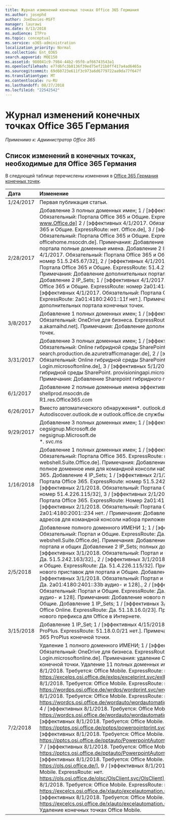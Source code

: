```yaml
---
title: Журнал изменений конечных точках Office 365 Германия
ms.author: josephd
author: JoeDavies-MSFT
manager: laurawi
ms.date: 8/13/2018
ms.audience: ITPro
ms.topic: conceptual
ms.service: o365-administration
localization_priority: Normal
ms.collection: Ent_O365
search.appverid: MOE150
ms.assetid: 980041c9-7984-44b2-95f0-af66743543a1
ms.openlocfilehash: e77d6fc3b8136f39ed75ef21b0ff417a4ad6465a
ms.sourcegitcommit: 69d60723e611f3c973a6d6779722aa9da77f647f
ms.translationtype: MT
ms.contentlocale: ru-RU
ms.lasthandoff: 08/27/2018
ms.locfileid: "22542542"
---
```

# <a name="office-365-germany-endpoints-change-log"></a>Журнал изменений конечных точках Office 365 Германия

*Применимо к: Администратор Office 365*

## <a name="list-of-changes-to-the-endpoints-required-for-office-365-germany"></a>Список изменений в конечных точках, необходимые для Office 365 Германия

В следующей таблице перечислены изменения в [Office 365 Германия конечных точек](office-365-germany-endpoints.md).
  
|**Дата**|**Изменение**|
|:-----|:-----|
|1/24/2017  <br/> |Первая публикация статьи.  <br/> |
|2/28/2017  <br/> |Добавление 3 полных доменных имен; 1 / [эффективных 4/1/2017. Обязательный: Портала Office 365 и Общие. ExpressRoute: нет. www.Office.de] 2 / [эффективных 4/1/2017. Обязательный: Портала Office 365 и Общие. ExpressRoute: нет. Office.de], 3 / [эффективных 4/1/2017. Обязательный: Портала Office 365 и Общие. ExpressRoute: нет. officehome.msocdn.de]. Примечания: Добавление дополнительных портала полные доменные имена. Добавление 2 IP_Sets; 1 / [эффективных 4/1/2017. Обязательный: Портала Office 365 и Общие. ExpressRoute: номер 51.5.245.67/32], 2 / [эффективных 4/1/2017. Обязательный: Портала Office 365 и Общие. ExpressRoute: 51.4.227.178/32 нет.]. Примечания: Добавление дополнительных портала конечных точек. Добавление 2 IP_Sets; 1 / [эффективных 4/1/2017. Обязательный: Портала Office 365 и Общие. ExpressRoute: номер 2a01:4180:2001::92], 2 / [эффективных 4/1/2017. Обязательный: Портала Office 365 и Общие. ExpressRoute: 2a01:4180:2401::11f нет.]. Примечания: Добавление дополнительных портала конечных точек.  <br/> |
|3/8/2017  <br/> |Добавление 1 полных доменных имен; 1 / [эффективных 3/8/2017. Обязательный: OneDrive для бизнеса. ExpressRoute: нет. spoprod-a.akamaihd.net]. Примечания: Добавление дополнительных CDN конечных точек.  <br/> |
|3/31/2017  <br/> |Добавление 3 полных доменных имен; 1 / [эффективных 5/1/2017. Обязательный: Online гибридной среды SharePoint. \*. search.production.de.azuretrafficmanager.de], 2 / [эффективных 5/1/2017. Обязательный: Online гибридной среды SharePoint. Login.microsoftonline.de], 3 / [эффективных 5/1/2017. Обязательный: Online гибридной среды SharePoint. provisioningapi.microsoftonline.de]. Примечания: Добавление Sharepoint гибридного полных доменных имен.  <br/> |
|6/1/2017  <br/> |Добавление 2 полные доменные имена эффективных 7/1/2017  <br/> shellprod.msocdn.de  <br/> R1.res.Office365.com  <br/> |
|6/26/2017  <br/> |Вместо автоматического обнаружения\*. outlook.de с Autodiscover.outlook.de и outlook.office.de службы автообнаружения.  <br/> |
|9/29/2017  <br/> |Добавление 3 полных доменных имен; 1 / [эффективных 11/1/2017.  <br/> cegsignup.Microsoft.de  <br/> negsignup.Microsoft.de  <br/> \*. svc.ms  <br/> |
|1/16/2018  <br/> |Добавление 1 полных доменных имен; 1 / [эффективных 2/1/2018. Обязательный: Портала Office 365. ExpressRoute: нет. webshell.Suite.Office.de]. Примечания: Добавление дополнительных полное доменное имя для командной консоли набора приложений Office 365. Добавление 4 IP_Sets; 1 / [эффективных 2/1/2018. Обязательный: Портала Office 365. ExpressRoute: номер 51.5.242.163/32], 2 / [эффективных 2/1/2018. Обязательный: Портала Office 365. ExpressRoute: номер 51.4.226.115/32], 3 / [эффективных 2/1/2018. Обязательный: Портала Office 365. ExpressRoute: Номер 2a01:4180:2401::33b / 4 / [эффективных 2/1/2018. Обязательный: Портала Office 365. ExpressRoute: 2a01:4180:2001::234 нет. / Примечания: Добавление дополнительных IP-адресов для командной консоли набора приложений Office 365.  <br/> |
|2/5/2018  <br/> |Добавление полного доменного ИМЕНИ 1; 1 / [эффективных 3/1/2018. Обязательный: Портал и Общие. ExpressRoute: Да. webshell.Suite.Office.de]. Примечания: Добавление URL-адреса для портала и общих Добавление 2 IP_Sets; полных доменных имен. 1 / [эффективных 3/1/2018. Обязательный: Портал и Общие. ExpressRoute: Да. 51.5.242.163/32]., 2 / [эффективных 3/1/2018. Обязательный: Портал и Общие. ExpressRoute: Да. 51.4.226.115/32]. Примечания: Добавление нового приставок для портала и Общие. Добавление 2 IP_Sets; 1 / [эффективных 3/1/2018. Обязательный: Портал и Общие. ExpressRoute: Да. 2a01:4180:2401::33b аудио- и 128]., 2 / [эффективных 3/1/2018. Обязательный: Портал и Общие. ExpressRoute: Да. 2a01:4180:2001::234 аудио- и 128]. Примечания: Добавление нового приставок для портала и Общие. Добавление 1 IP_Sets; 1 / [эффективных 3/1/2018. Требуется: Office Online. ExpressRoute: Да. 51.18.16.0/23]. Примечания: Добавление нового префикса для Office в Интернете.  <br/> |
|3/15/2018  <br/> |Добавление 1 IP_Set; 1 / [эффективных 4/15/2018. Требуется: Office 365 ProPlus. ExpressRoute: 51.18.0.0/21 нет.]. Примечания: Добавление Office 365 ProPlus конечной точки.  <br/> |
|7/2/2018  <br/> |Удаление 1 полного доменного ИМЕНИ; 1 / [эффективных 8/1/2018. Обязательный: OneDrive для бизнеса. ExpressRoute: нет. Login.microsoftonline.de]. Примечания: удаление OneDrive для бизнеса конечной точки. Удаление 11 полных доменных имен; 1 / [эффективных 8/1/2018. Требуется: Office Mobile. ExpressRoute: нет. https://excelps.osi.office.de/exlps/excelprint.svc/exlPrint], 2 / [эффективных 8/1/2018. Требуется: Office Mobile. ExpressRoute: нет. https://wordps.osi.office.de/wrdps/wordprint.svc/wrdprint], 3 / [эффективных 8/1/2018. Требуется: Office Mobile. ExpressRoute: нет. https://wordcs.osi.office.de/wordauto/wordautomation.svc/wordautomation], 4 / [эффективных 8/1/2018. Требуется: Office Mobile. ExpressRoute: нет. https://wordcs.osi.office.de/wordauto/wordautomation.svc/rest], 5 / [эффективных 8/1/2018. Требуется: Office Mobile. ExpressRoute: нет. https://pptps.osi.office.de/pptps/powerpointprint.svc/PptPrint], 6 / [эффективных 8/1/2018. Требуется: Office Mobile. ExpressRoute: нет. https://pptcs.osi.office.de/pptauto/PowerpointAutomation.svc/PptAutomation], 7 / [эффективных 8/1/2018. Требуется: Office Mobile. ExpressRoute: нет. https://pptcs.osi.office.de/pptauto/PowerpointAutomation.svc/rest], 8 / [эффективных 8/1/2018. Требуется: Office Mobile. ExpressRoute: нет. https://ols.osi.office.de/], 9 / [эффективных 8/1/2018. Требуется: Office Mobile. ExpressRoute: нет. https://ols.osi.office.de/olsc/OlsClient.svc/OlsClient], 10 / [эффективных 8/1/2018. Требуется: Office Mobile. ExpressRoute: нет. https://excelcs.osi.office.de/xlauto/excelautomation.svc/XlAutomation], 11 / [эффективных 8/1/2018. Требуется: Office Mobile. ExpressRoute: нет. https://excelcs.osi.office.de/xlauto/excelautomation.svc/rest]. Примечания: Удаление конечных точках Office Mobile.  <br/> |
   

